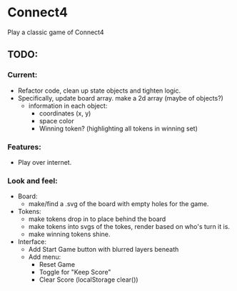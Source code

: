 # Connect4
Play a classic game of Connect4




  
##  TODO: 
### Current: 
- Refactor code, clean up state objects and tighten logic. 
- Specifically, update board array. make a 2d array (maybe of objects?)
	- information in each object: 
		- coordinates (x, y)
		- space color
		- Winning token? (highlighting all tokens in winning set)


### Features: 
-  Play over internet. 

### Look and feel:
	
- Board:	
	- make/find a .svg of the board with empty holes for the game.
- Tokens: 	
	- make tokens drop in to place behind the board
	- make tokens into svgs of the tokes, render based on who's turn it is. 
	- make winning tokens shine. 
- Interface:
	- Add Start Game button with blurred layers beneath
	- Add menu:
		- Reset Game
		- Toggle for "Keep Score"
		- Clear Score (localStorage clear())


